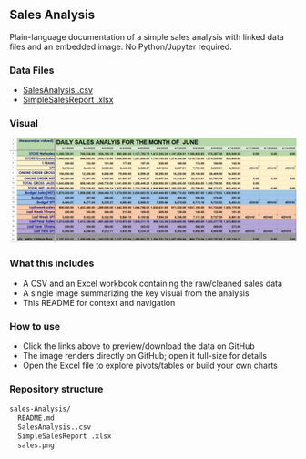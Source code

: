 ## Sales Analysis

Plain-language documentation of a simple sales analysis with linked data files and an embedded image. No Python/Jupyter required.

### Data Files
- [SalesAnalysis..csv](SalesAnalysis..csv)
- [SimpleSalesReport .xlsx](SimpleSalesReport%20.xlsx)

### Visual
![Sales overview](./sales.png)

### What this includes
- A CSV and an Excel workbook containing the raw/cleaned sales data
- A single image summarizing the key visual from the analysis
- This README for context and navigation

### How to use
- Click the links above to preview/download the data on GitHub
- The image renders directly on GitHub; open it full-size for details
- Open the Excel file to explore pivots/tables or build your own charts

### Repository structure
```text
sales-Analysis/
  README.md
  SalesAnalysis..csv
  SimpleSalesReport .xlsx
  sales.png
```


